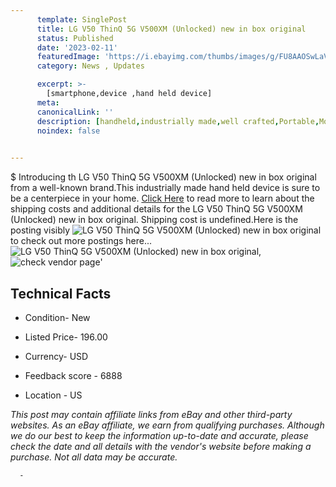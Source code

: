 ```yaml
---
      template: SinglePost
      title: LG V50 ThinQ 5G V500XM (Unlocked) new in box original
      status: Published
      date: '2023-02-11'
      featuredImage: 'https://i.ebayimg.com/thumbs/images/g/FU8AAOSwLaVjol-P/s-l225.jpg'
      category: News , Updates

      excerpt: >-
        [smartphone,device ,hand held device]
      meta:
      canonicalLink: ''
      description: [handheld,industrially made,well crafted,Portable,Mobile,Compact,Convenient,Lightweight,Maneuverable,Man-portable,Miniature,Carriable,Hand-held,Light,Holdable,Transportable,Mobile device,Pocket-sized,On-the-go,Wireless,Cordless,Compact size,Convenient size, smartphone,device ,hand held device]
      noindex: false
      

---
```

$
      Introducing th LG V50 ThinQ 5G V500XM (Unlocked) new in box original from a well-known brand.This industrially made hand held device is sure to be a centerpiece in your home. [Click Here](https://www.ebay.com/itm/295429574921?hash=item44c8f99109%3Ag%3AFU8AAOSwLaVjol-P&mkevt=1&mkcid=1&mkrid=711-53200-19255-0&campid=%253CePNCampaignId%253E&customid=%253CreferenceId%253E&toolid=10049) to read more to learn about the shipping costs and additional details for the LG V50 ThinQ 5G V500XM (Unlocked) new in box original. Shipping cost is undefined.Here is the posting visibly ![LG V50 ThinQ 5G V500XM (Unlocked) new in box original](https://i.ebayimg.com/thumbs/images/g/FU8AAOSwLaVjol-P/s-l225.jpg) to check out more postings here... ![LG V50 ThinQ 5G V500XM (Unlocked) new in box original](https://i.ebayimg.com/images/g/FU8AAOSwLaVjol-P/s-l1600.jpg), ![check vendor page](https://origin-galleryplus.ebayimg.com/ws/web/295429574921_2_0_1/225x225.jpg,https://origin-galleryplus.ebayimg.com/ws/web/295429574921_3_0_1/225x225.jpg,https://origin-galleryplus.ebayimg.com/ws/web/295429574921_4_0_1/225x225.jpg,https://origin-galleryplus.ebayimg.com/ws/web/295429574921_5_0_1/225x225.jpg)'

      

 ## Technical Facts 



     
      

 - Condition- New 


      

 - Listed Price- 196.00 


      

 - Currency- USD 


      

 - Feedback score - 6888 


      

 - Location - US 


      
      

 *_This post may contain affiliate links from eBay and other third-party websites. As an eBay affiliate, we earn from qualifying purchases. Although we do our best to keep the information up-to-date and accurate, please check the date and all details with the vendor's website before making a purchase. Not all data may be accurate._*




      -
